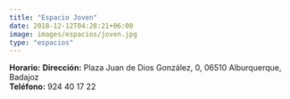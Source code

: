 ```yaml
---
title: "Espacio Joven"
date: 2018-12-12T04:28:21+06:00
image: images/espacios/joven.jpg
type: "espacios"
---
```



<b>Horario:</b>
<b>Dirección:</b> Plaza Juan de Dios González, 0, 06510 Alburquerque, Badajoz
<br>
<b>Teléfono:</b> 924 40 17 22
